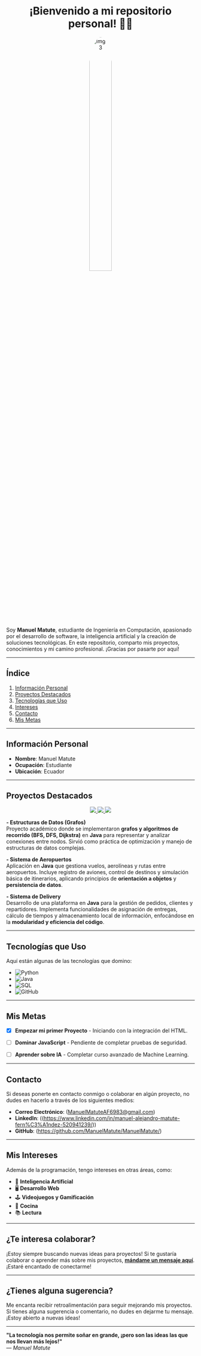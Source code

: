 <h1 align="center">¡Bienvenido a mi repositorio personal! 👨‍💻</h1>


<p align="center">
    <img style="width: 40%; max-width: 150px; border-radius: 50%;" alt="img123" src="https://github.com/user-attachments/assets/7932f113-b596-4e5e-ad6c-587c5519624d" />
</p>




Soy **Manuel Matute**, estudiante de Ingeniería en Computación, apasionado por el desarrollo de software, la inteligencia artificial y la creación de soluciones tecnológicas. En este repositorio, comparto mis proyectos, conocimientos y mi camino profesional. ¡Gracias por pasarte por aquí! 

---

##  Índice

1. [Información Personal](#información-personal)
2. [Proyectos Destacados](#proyectos-destacados)
3. [Tecnologías que Uso](#tecnologías-que-uso)
4. [Intereses](#intereses)
5. [Contacto](#contacto)
6. [Mis Metas](#mis-metas)

---

##  Información Personal

- **Nombre**: Manuel Matute
- **Ocupación**: Estudiante
- **Ubicación**: Ecuador


---

##  Proyectos Destacados


<p align="center">
  <a href="https://github.com/JosuePach3co/ProyectoEstructuraDatos.git">
    <img src="https://img.shields.io/badge/Proyecto%20Estructura-3776AB?style=for-the-badge&logo=github&logoColor=white" />
  </a>
  <a href="https://github.com/dgoscalant/PAR5_PROY2P_Escalante_Guijarro_Matute.git">
    <img src="https://img.shields.io/badge/Sistema%20Aeropuerto-181717?style=for-the-badge&logo=github&logoColor=white" />
  </a>
  <a href="https://github.com/dgoscalant/POO5_1P_ESCALANTE_GUIJARRO_MATUTE.git">
    <img src="https://img.shields.io/badge/Sistema%20de%20Delivery-2F8D46?style=for-the-badge&logo=github&logoColor=white" />
  </a>
</p>


**- Estructuras de Datos (Grafos)**  
Proyecto académico donde se implementaron **grafos y algoritmos de recorrido (BFS, DFS, Dijkstra)** en **Java** para representar y analizar conexiones entre nodos. Sirvió como práctica de optimización y manejo de estructuras de datos complejas.

**- Sistema de Aeropuertos**  
Aplicación en **Java** que gestiona vuelos, aerolíneas y rutas entre aeropuertos. Incluye registro de aviones, control de destinos y simulación básica de itinerarios, aplicando principios de **orientación a objetos** y **persistencia de datos**.

**- Sistema de Delivery**  
Desarrollo de una plataforma en **Java** para la gestión de pedidos, clientes y repartidores. Implementa funcionalidades de asignación de entregas, cálculo de tiempos y almacenamiento local de información, enfocándose en la **modularidad y eficiencia del código**.

---

##  Tecnologías que Uso

Aquí están algunas de las tecnologías que domino:

- ![Python](https://img.shields.io/badge/Python-3776AB?style=for-the-badge&logo=python&logoColor=white)
- ![Java](https://img.shields.io/badge/Java-007396?style=for-the-badge&logo=openjdk&logoColor=white)
- ![SQL](https://img.shields.io/badge/SQL-4479A1?style=for-the-badge&logo=mysql&logoColor=white)
- ![GitHub](https://img.shields.io/badge/GitHub-181717?style=for-the-badge&logo=github&logoColor=white)

---



##  Mis Metas

- [x] **Empezar mi primer Proyecto** - Iniciando con la integración del HTML.
- [ ] **Dominar JavaScript** - Pendiente de completar pruebas de seguridad.
- [ ] **Aprender sobre IA** - Completar curso avanzado de Machine Learning.


---

##  Contacto

Si deseas ponerte en contacto conmigo o colaborar en algún proyecto, no dudes en hacerlo a través de los siguientes medios:

- **Correo Electrónico**: (ManuelMatuteAF6983@gmail.com)
- **LinkedIn**: ((https://www.linkedin.com/in/manuel-alejandro-matute-fern%C3%A1ndez-520941239/))
- **GitHub**: (https://github.com/ManuelMatute/ManuelMatute/)

---

##  Mis Intereses

Además de la programación, tengo intereses en otras áreas, como:

- 🧠 **Inteligencia Artificial**
- 🖥️ **Desarrollo Web**
- 🕹️ **Videojuegos y Gamificación**
- 🌱 **Cocina**
- 📚 **Lectura**

---

##  ¿Te interesa colaborar?

¡Estoy siempre buscando nuevas ideas para proyectos! Si te gustaría colaborar o aprender más sobre mis proyectos, **[mándame un mensaje aquí](mailto:ManuelMatuteAF6983@gmail.com)**. ¡Estaré encantado de conectarme!

---

##  ¿Tienes alguna sugerencia?

Me encanta recibir retroalimentación para seguir mejorando mis proyectos. Si tienes alguna sugerencia o comentario, no dudes en dejarme tu mensaje. ¡Estoy abierto a nuevas ideas!

---


**"La tecnología nos permite soñar en grande, ¡pero son las ideas las que nos llevan más lejos!"**  
_— Manuel Matute_  
